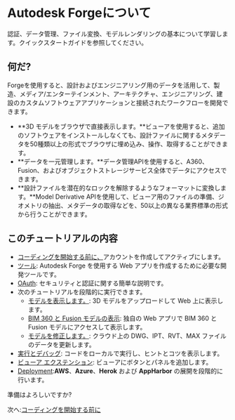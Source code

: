 # Autodesk Forgeについて 

認証、データ管理、ファイル変換、モデルレンダリングの基本について学習します。クイックスタートガイドを参照してください。

## 何だ?

Forgeを使用すると、設計およびエンジニアリング用のデータを活用して、製造、メディア/エンターテインメント、アーキテクチャ、エンジニアリング、建設のカスタムソフトウェアアプリケーションと接続されたワークフローを開発できます。

- **3D モデルをブラウザで直接表示します。**ビューアを使用すると、追加のソフトウェアをインストールしなくても、設計ファイルに関するメタデータを50種類以上の形式でブラウザに埋め込み、操作、取得することができます。
- **データを一元管理します。**データ管理APIを使用すると、A360、Fusion、およびオブジェクトストレージサービス全体でデータにアクセスできます。
- **設計ファイルを潜在的なロックを解除するようなフォーマットに変換します。**Model Derivative APIを使用して、ビューア用のファイルの準備、ジオメトリの抽出、メタデータの取得などを、50以上の異なる業界標準の形式から行うことができます。

## このチュートリアルの内容

- [コーディングを開始する前に、](/ja_jp/account/)アカウントを作成してアクティブにします。
- [ツール](/ja_jp/environment/tools/)\: Autodesk Forge を使用する Web アプリを作成するために必要な開発ツールです。
- [OAuth](/ja_jp/oauth/)\: セキュリティと認証に関する簡単な説明です。
- 次のチュートリアルを段階的に実行できます。 
  - [モデルを表示します。](/ja_jp/tutorials/viewmodels)\: 3D モデルをアップロードして Web 上に表示します。
  - [BIM 360 と Fusion モデルの表示](/ja_jp/tutorials/viewhubmodels)\: 独自の Web アプリで BIM 360 と Fusion モデルにアクセスして表示します。
  - [モデルを修正します。](/ja_jp/tutorials/modifymodels)\: クラウド上の DWG、IPT、RVT、MAX ファイルのデータを更新します。
- [実行とデバッグ](/ja_jp/environment/rundebug/readme.md)\: コードをローカルで実行し、ヒントとコツを表示します。
- [ビューア エクステンション](/ja_jp/tutorials/extensions.md)\: ビューアにボタンとパネルを追加します。
- [Deployment](/ja_jp/deployment/):**AWS**、**Azure**、**Herok** および **AppHarbor** の展開を段階的に行います。

準備はよろしいですか? 

次へ:[コーディングを開始する前に](/ja_jp/account/)